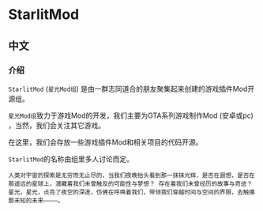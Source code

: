# StarlitMod
## 中文
### 介绍
`StarlitMod` (`星光Mod组`) 是由一群志同道合的朋友聚集起来创建的游戏插件Mod开源组。

`星光Mod组`致力于游戏Mod的开发，我们主要为GTA系列游戏制作Mod (安卓或pc) ，当然，我们会关注其它游戏。

在这里，我们会存放一些游戏插件Mod和相关项目的代码开源。

`StarlitMod`的名称由组里多人讨论而定。
```
人类对宇宙的探索是无穷而无止尽的，当我们夜晚抬头看到那一抹抹光辉，是否在遐想，是否在那遥远的星球上，潜藏着我们未曾触及的可能性与梦想？ 存在着我们未曾经历的故事与奇迹？
星光，星光，点亮了夜空的深邃，仿佛在呼唤着我们，带领我们穿越时间与空间的界限，去触摸那未知的未来————。
```

